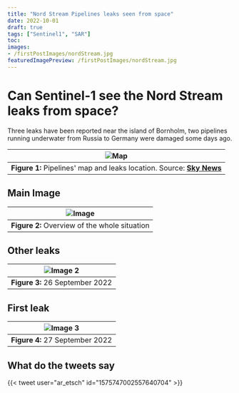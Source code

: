 ```yaml
---
title: "Nord Stream Pipelines leaks seen from space"
date: 2022-10-01
draft: true
tags: ["Sentinel1", "SAR"]
toc: 
images:
- /firstPostImages/nordStream.jpg
featuredImagePreview: /firstPostImages/nordStream.jpg
---
```


<!--more-->

# Can Sentinel-1 see the Nord Stream leaks from space?

Three leaks have been reported near the island of Bornholm, two pipelines running underwater from Russia to Germany were damaged some days ago.

| ![Map](/firstPostImages/skynews-nord-stream-gas-leak_5912785.jpg) |
|:--:|
| **Figure 1:** Pipelines' map and leaks location. Source: [**Sky News**](https://news.sky.com/story/kremlin-says-it-cant-rule-out-sabotage-after-mysterious-damage-to-russia-germany-gas-pipelines-prompts-warnings-12706208) |

## Main Image
| ![Image](/firstPostImages/nordStream.jpg) |
|:--:|
| **Figure 2:** Overview of the whole situation |

## Other leaks
| ![Image 2](/firstPostImages/nordStream_2.jpg) |
|:--:|
| **Figure 3:** 26 September 2022 |

## First leak
| ![Image 3](/firstPostImages/nordStream_1.jpg) |
|:--:|
| **Figure 4:** 27 September 2022 |

## What do the tweets say
{{< tweet user="ar_etsch" id="1575747002557640704" >}}
